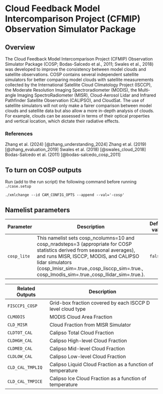 # Cloud Feedback Model Intercomparison Project (CFMIP) Observation Simulator Package

## Overview

The Cloud Feedback Model Intercomparison Project (CFMIP) Observation Simulator Package (COSP; Bodas-Salcedo et al., 2011; Swales et al., 2018) was developed to improve the consistency between model clouds and satellite observations. COSP contains several independent satellite simulators for better comparing model clouds with satellite measurements collected by the International Satellite Cloud Climatology Project (ISCCP), the Moderate Resolution Imaging Spectroradiometer (MODIS), the Multi-angle Imaging SpectroRadiometer (MISR), Cloud-Aerosol Lidar and Infrared Pathfinder Satellite Observation (CALIPSO), and CloudSat. The use of satellite simulators will not only make a fairer comparison between model clouds and satellite data but also allow a more in-depth analysis of clouds. For example, clouds can be assessed in terms of their optical properties and vertical location, which dictate their radiative effects.

### References

Zhang et al. (2024) [@zhang_understanding_2024]
Zhang et al. (2019) [@zhang_evaluation_2019]
Swales et al. (2018) [@swales_cloud_2018]
Bodas-Salcedo et al. (2011) [@bodas-salcedo_cosp_2011]

## To turn on COSP outputs

Run (add to the run script) the following command before running `./case.setup`

`./xmlchange --id CAM_CONFIG_OPTS --append --val='-cosp'`

## Namelist parameters

| Parameter                 | Description                                                       | Default value          |
| ------------------------- | ----------------------------------------------------------------- | ---------------------- |
| `cosp_lite`       | This namelist sets cosp_ncolumns=10 and cosp_nradsteps=3 (appropriate for COSP statistics derived from seasonal averages), and runs MISR, ISCCP, MODIS, and CALIPSO lidar simulators (cosp_lmisr_sim=.true.,cosp_lisccp_sim=.true., cosp_lmodis_sim=.true.,cosp_llidar_sim=.true.).  | `false`                |

| Related Outputs           | Description                                                       |
| ------------------------- | ----------------------------------------------------------------- |
| `FISCCP1_COSP`            | Grid-box fraction covered by each ISCCP D level cloud type        |
| `CLMODIS`                 | MODIS Cloud Area Fraction                                         |
| `CLD_MISR`                | Cloud Fraction from MISR Simulator                                |
| `CLDTOT_CAL`              | Calipso Total Cloud Fraction                                      |
| `CLDHGH_CAL`              | Calipso High-level Cloud Fraction                                 |
| `CLDMED_CAL`              | Calipso Mid-level Cloud Fraction                                  |
| `CLDLOW_CAL`              | Calipso Low-level Cloud Fraction                                  |
| `CLD_CAL_TMPLIQ`          | Calipso Liquid Cloud Fraction as a function of temperature        |
| `CLD_CAL_TMPICE`          | Calipso Ice Cloud Fraction as a function of temperature           |
